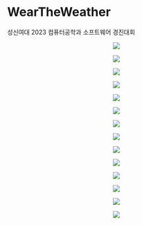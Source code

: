 # WearTheWeather
성신여대 2023 컴퓨터공학과 소프트웨어 경진대회
<p align="center">
  <img src="https://github.com/hyeumm/WearTheWeather/assets/118244028/a0f8bf68-df8b-453d-b4a8-13bc049c9fe4">
</p><p align="center">
  <img src="https://github.com/hyeumm/WearTheWeather/assets/118244028/93e08ef6-7210-4e23-b675-953e1e587831">
</p><p align="center">
  <img src="(https://github.com/hyeumm/WearTheWeather/assets/118244028/348612dc-aada-4403-9a77-04f823832117">
</p><p align="center">
  <img src="https://github.com/hyeumm/WearTheWeather/assets/118244028/ca87fda7-ada0-4c71-b5bb-58759a5f08f8">
</p><p align="center">
  <img src="https://github.com/hyeumm/WearTheWeather/assets/118244028/7b5cb448-789f-45da-a776-b67aaf74ffd7">
</p><p align="center">
  <img src="]https://github.com/hyeumm/WearTheWeather/assets/118244028/36dcca89-4796-4042-986f-41f812daa825">
</p><p align="center">
  <img src="https://github.com/hyeumm/WearTheWeather/assets/118244028/baee8073-175a-402d-8429-5eaafce1ca78">
</p><p align="center">
  <img src="https://github.com/hyeumm/WearTheWeather/assets/118244028/64ff73ad-14c3-429a-bc10-2f9a06697279">
</p><p align="center">
  <img src="https://github.com/hyeumm/WearTheWeather/assets/118244028/99ab3d49-2058-405f-96ff-535d46b95c1b">
</p><p align="center">
  <img src="https://github.com/hyeumm/WearTheWeather/assets/118244028/dcd0dd2e-54c8-4f0f-b6d9-4f4743341d6f">
  </p><p align="center">
  <img src="https://github.com/hyeumm/WearTheWeather/assets/118244028/5b42ac83-3f12-4e69-b135-5dc3ae7562f0">
</p><p align="center">
  <img src="https://github.com/hyeumm/WearTheWeather/assets/118244028/bd31cbd5-0ebc-4870-bc5e-49e4665d27b4">
</p><p align="center">
  <img src="https://github.com/hyeumm/WearTheWeather/assets/118244028/95b09e46-6fce-474f-bc5c-6e1a5cf7dfe9">
</p><p align="center">
  <img src="https://github.com/hyeumm/WearTheWeather/assets/118244028/be73cda5-f0db-4c6d-91cf-6870e178ead9">
</p>
